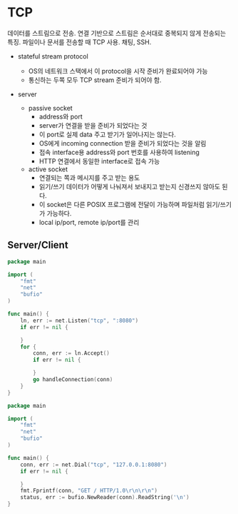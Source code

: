 # TCP
데이터를 스트림으로 전송.
연결 기반으로 스트림은 순서대로 중복되지 않게 전송되는 특징.
파일이나 문서를 전송할 때 TCP 사용.
채팅, SSH.

 * stateful stream protocol
   * OS의 네트워크 스택에서 이 protocol을 시작 준비가 완료되어야 가능
   * 통신하는 두쪽 모두 TCP stream 준비가 되어야 함.

 * server
   * passive socket
     * address와 port
     * server가 연결을 받을 준비가 되었다는 것
     * 이 port로 실제 data 주고 받기가 일어나지는 않는다.
     * OS에게 incoming connection 받을 준비가 되었다는 것을 알림
     * 접속 interface용 address와 port 번호를 사용하여 listening
     * HTTP 연결에서 동일한 interface로 접속 가능
   * active socket
     * 연결되는 쪽과 메시지를 주고 받는 용도
     * 읽기/쓰기 데이터가 어떻게 나눠져서 보내지고 받는지 신경쓰지 않아도 된다.
     * 이 socket은 다른 POSIX 프로그램에 전달이 가능하며 파일처럼 읽기/쓰기가 가능하다.
     * local ip/port, remote ip/port를 관리

## Server/Client
```go
package main 

import (
    "fmt"
    "net"
    "bufio"
)

func main() {
    ln, err := net.Listen("tcp", ":8080")
    if err != nil {

    }
    for {
        conn, err := ln.Accept()
        if err != nil {

        }
        go handleConnection(conn)
    }
}
```


```go
package main 

import (
    "fmt"
    "net"
    "bufio"
)

func main() {
    conn, err := net.Dial("tcp", "127.0.0.1:8080")
    if err != nil {

    }
    fmt.Fprintf(conn, "GET / HTTP/1.0\r\n\r\n")
    status, err := bufio.NewReader(conn).ReadString('\n')
}
```
